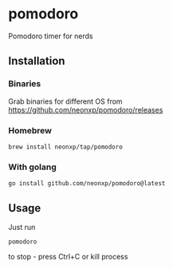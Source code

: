 # pomodoro
Pomodoro timer for nerds

## Installation

### Binaries

Grab binaries for different OS from https://github.com/neonxp/pomodoro/releases

### Homebrew

```
brew install neonxp/tap/pomodoro
```

### With golang
```
go install github.com/neonxp/pomodoro@latest
```

## Usage

Just run

```shell
pomodoro
```

to stop - press Ctrl+C or kill process